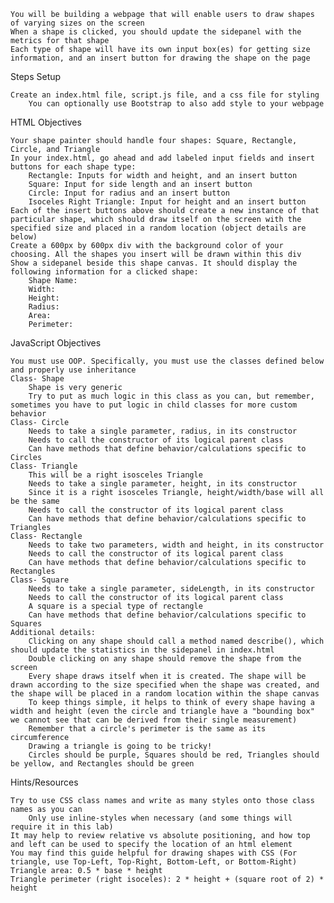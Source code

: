 
    You will be building a webpage that will enable users to draw shapes of varying sizes on the screen
    When a shape is clicked, you should update the sidepanel with the metrics for that shape
    Each type of shape will have its own input box(es) for getting size information, and an insert button for drawing the shape on the page

Steps
Setup

    Create an index.html file, script.js file, and a css file for styling
        You can optionally use Bootstrap to also add style to your webpage

HTML Objectives

    Your shape painter should handle four shapes: Square, Rectangle, Circle, and Triangle
    In your index.html, go ahead and add labeled input fields and insert buttons for each shape type:
        Rectangle: Inputs for width and height, and an insert button
        Square: Input for side length and an insert button
        Circle: Input for radius and an insert button
        Isoceles Right Triangle: Input for height and an insert button
    Each of the insert buttons above should create a new instance of that particular shape, which should draw itself on the screen with the specified size and placed in a random location (object details are below)
    Create a 600px by 600px div with the background color of your choosing. All the shapes you insert will be drawn within this div
    Show a sidepanel beside this shape canvas. It should display the following information for a clicked shape:
        Shape Name:
        Width:
        Height:
        Radius:
        Area:
        Perimeter:

JavaScript Objectives

    You must use OOP. Specifically, you must use the classes defined below and properly use inheritance
    Class- Shape
        Shape is very generic
        Try to put as much logic in this class as you can, but remember, sometimes you have to put logic in child classes for more custom behavior
    Class- Circle
        Needs to take a single parameter, radius, in its constructor
        Needs to call the constructor of its logical parent class
        Can have methods that define behavior/calculations specific to Circles
    Class- Triangle
        This will be a right isosceles Triangle
        Needs to take a single parameter, height, in its constructor
        Since it is a right isosceles Triangle, height/width/base will all be the same
        Needs to call the constructor of its logical parent class
        Can have methods that define behavior/calculations specific to Triangles
    Class- Rectangle
        Needs to take two parameters, width and height, in its constructor
        Needs to call the constructor of its logical parent class
        Can have methods that define behavior/calculations specific to Rectangles
    Class- Square
        Needs to take a single parameter, sideLength, in its constructor
        Needs to call the constructor of its logical parent class
        A square is a special type of rectangle
        Can have methods that define behavior/calculations specific to Squares
    Additional details:
        Clicking on any shape should call a method named describe(), which should update the statistics in the sidepanel in index.html
        Double clicking on any shape should remove the shape from the screen
        Every shape draws itself when it is created. The shape will be drawn according to the size specified when the shape was created, and the shape will be placed in a random location within the shape canvas
        To keep things simple, it helps to think of every shape having a width and height (even the circle and triangle have a "bounding box" we cannot see that can be derived from their single measurement)
        Remember that a circle's perimeter is the same as its circumference
        Drawing a triangle is going to be tricky!
        Circles should be purple, Squares should be red, Triangles should be yellow, and Rectangles should be green

Hints/Resources

    Try to use CSS class names and write as many styles onto those class names as you can
        Only use inline-styles when necessary (and some things will require it in this lab)
    It may help to review relative vs absolute positioning, and how top and left can be used to specify the location of an html element
    You may find this guide helpful for drawing shapes with CSS (For triangle, use Top-Left, Top-Right, Bottom-Left, or Bottom-Right)
    Triangle area: 0.5 * base * height
    Triangle perimeter (right isoceles): 2 * height + (square root of 2) * height
